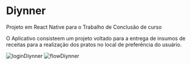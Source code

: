 # Diynner
 Projeto em React Native para o Trabalho de Conclusão de curso

O Aplicativo consisteem um projeto voltado para a entrega de insumos de receitas para a realização dos pratos no local de preferência do usuário.



![loginDiynner](https://github.com/JefteMartins/diynner-rnative/assets/36806973/55b8d37b-d88c-4b50-8cdd-50cded1dcad2)
![flowDiynner](https://github.com/JefteMartins/diynner-rnative/assets/36806973/f5c2eca4-e6f8-49fa-8b76-c14d6bc64be7)
